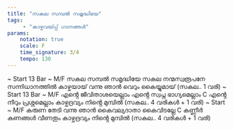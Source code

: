 ```yaml
---
title: "സകല സമ്പൽ സമൃദ്ധിയേ"
tags:
     - "കാഴ്ചവയ്‍പ്പ് ഗാനങ്ങൾ"
params:
    notation: true
    scale: F
    time_signature: 3/4
    tempo: 130
---
```

~ Start 13 Bar ~
M/F
സകല സമ്പൽ സമൃദ്ധിയേ
സകല നന്മസ്വരൂപനേ
സന്നിധാനത്തിൽ കാഴ്ചയായ്
വന്നു ഞാൻ വെറും കൈയ്യുമായ്
(സകല.. 1 വരി)
~ Start 13 Bar ~
M/F
എൻ്റെ ജീവിതാശയെല്ലാം
എൻ്റെ സ്വപ്ന ഭാഗ്യമെല്ലാം
C
എൻ്റെ നീറും പ്രശ്നമെല്ലാം
കാഴ്ചദ്രവ്യം നിൻ്റെ മുമ്പിൽ
(സകല.. 4 വരികൾ + 1 വരി)
~ Start ~
M/F
കരുണ തേടി വന്നു ഞാൻ
കൈവല്യദാതാ കൈവിടല്ലേ
C
കണ്ണീർ കണങ്ങൾ വീണതും
കാഴ്ചദ്രവ്യം നിൻ്റെ മുമ്പിൽ
(സകല.. 4 വരികൾ + 1 വരി)
